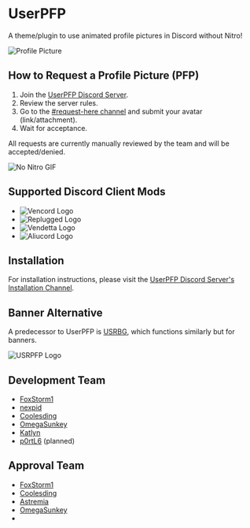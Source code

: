 # UserPFP

A theme/plugin to use animated profile pictures in Discord without Nitro!

![Profile Picture](https://i.ibb.co/M1zw6C1/image-2023-10-15-150534630.jpg)

## How to Request a Profile Picture (PFP)

1. Join the [UserPFP Discord Server](https://dsc.gg/UserPFP).
2. Review the server rules.
3. Go to the [#request-here channel](https://discord.com/channels/1129784704267210844/1162800344603037856) and submit your avatar (link/attachment).
4. Wait for acceptance.

All requests are currently manually reviewed by the team and will be accepted/denied.

![No Nitro GIF](https://i.ibb.co/GnmvnLB/No-Nitro.gif)

## Supported Discord Client Mods

- ![Vencord Logo](https://i.ibb.co/r7T3twT/cbghhgpcnddeihccjmnadmkaejncjndb-logo.webp)
- ![Replugged Logo](https://i.ibb.co/6mdQKcH/109933208-s-200-v-4.png)
- ![Vendetta Logo](https://i.ibb.co/vQFh0dy/112445065-s-280-v-4.png)
- ![Aliucord Logo](https://i.ibb.co/VqR0z6X/78881422.png)

## Installation

For installation instructions, please visit the [UserPFP Discord Server's Installation Channel](https://discord.com/channels/1129784704267210844/1158831661832745030).

## Banner Alternative

A predecessor to UserPFP is [USRBG](https://github.com/Discord-Custom-Covers/usrbg), which functions similarly but for banners.

![USRPFP Logo](https://i.imgur.com/HaFW8J6.png)

## Development Team

- [FoxStorm1](https://github.com/Yeetov)
- [nexpid](https://github.com/nexpid)
- [Coolesding](https://github.com/coolesding)
- [OmegaSunkey](https://github.com/OmegaSunkey)
- [Katlyn](https://github.com/katlyn)
- [p0rtL6](https://github.com/p0rtL6) (planned)

## Approval Team

- [FoxStorm1](https://github.com/Yeetov)
- [Coolesding](https://github.com/coolesding)
- [Astremia](https://github.com/Astremia)
- [OmegaSunkey](https://github.com/OmegaSunkey)
- 
